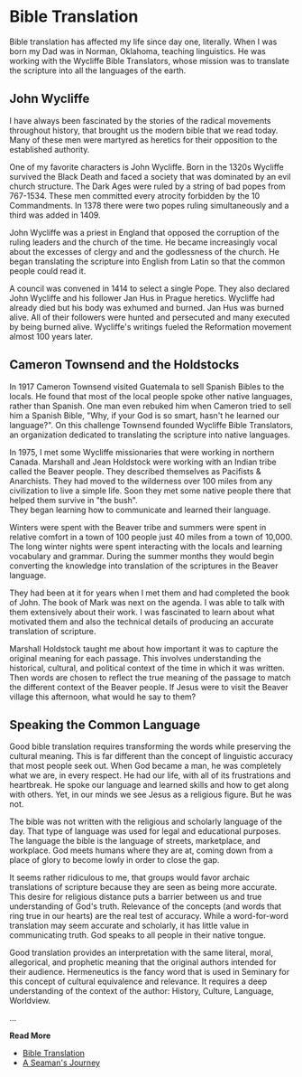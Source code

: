 # Bible Translation

Bible translation has affected my life since day one, literally.  When I was
born my Dad was in Norman, Oklahoma, teaching linguistics.  He was working with
the Wycliffe Bible Translators, whose mission was to translate the scripture into
all the languages of the earth.


## John Wycliffe

I have always been fascinated by the stories of the radical movements throughout
history, that brought us the modern bible that we read today.  Many of these men
were
martyred as heretics for their opposition to the established authority.  

One of my favorite characters is John Wycliffe.  Born in the 1320s Wycliffe
survived the Black Death and faced a society that was dominated by an evil
church structure. The Dark Ages were ruled by a string of bad popes from
767-1534.  These men committed every atrocity forbidden by the 10 Commandments. 
In 1378 there were two popes ruling simultaneously and a third was added in
1409.

John Wycliffe was a priest in England that opposed the corruption of the ruling
leaders and the church of the time.  He became increasingly vocal about the
excesses of clergy and and the godlessness of the church.  He began translating
the scripture into English from Latin so that the common people could read it.

A council was convened in 1414 to select a single Pope.  They also declared John
Wycliffe and his follower Jan Hus in Prague heretics. Wycliffe had already died
but his body was exhumed and burned. Jan Hus was burned alive. All of their
followers were hunted and persecuted and many executed by being burned alive. 
Wycliffe's writings fueled the Reformation movement almost 100 years later.


## Cameron Townsend and the Holdstocks

In 1917 Cameron Townsend visited Guatemala to sell Spanish Bibles to the locals.
He found that most of the local people spoke  other native languages, rather than
Spanish. One
man even rebuked him when Cameron tried to sell him a Spanish Bible, &quot;Why, if
your God is so smart, hasn't he  learned our language?&quot;.  On this challenge
Townsend founded Wycliffe Bible Translators, an organization dedicated to
translating the scripture into native languages.

In 1975, I met some Wycliffe missionaries that were working in northern Canada. 
Marshall and Jean Holdstock were working with an Indian tribe called the Beaver
people.  They described themselves as Pacifists &amp; Anarchists.  They had moved to
the wilderness over 100 miles from any civilization to live a simple life.
Soon they met some native people there that helped them survive in &quot;the bush&quot;.   
They began learning how to
communicate and learned their language. 

Winters were spent with the Beaver tribe and summers were spent in relative
comfort in a town of 100 people just 40 miles from a town of 10,000.  The long
winter nights were spent interacting with the locals and learning vocabulary and
grammar.  During the summer months they would begin converting the knowledge
into translation of the scriptures in the Beaver language.  

They had been at it for years when I met them and had completed the book of
John.  The book of Mark was next on the agenda.  I was able to talk with them
extensively about their work.  I was fascinated to learn about what motivated
them and also the technical details of producing an accurate translation of
scripture.

Marshall Holdstock taught me about how important it was to capture the original
meaning for each passage.  This involves understanding the historical, cultural,
and political context of the time in which it was written.  Then words are
chosen to reflect the true meaning of the passage to match the different context
of the Beaver people.  If Jesus were to visit the Beaver village this afternoon,
what would he say to them?


## Speaking the Common Language

Good bible translation requires transforming the words while preserving the
cultural meaning.
This is far different than the concept of linguistic accuracy that most people
seek out.   When God became a man, he was completely what we are, in every
respect.  He had our life, with all of its frustrations and heartbreak.  He spoke
our language and learned skills and how to get along with others.  Yet, in our
minds we see Jesus as a religious figure. But he was not.

The bible was not written with the religious and scholarly language of the day. 
That type of language was used for legal and educational purposes.  The language
the bible is the language of streets, marketplace, and workplace. God meets
humans where they are at, coming down from a place of glory to become lowly in
order to close the gap.

It seems rather ridiculous to me, that groups would favor archaic translations of
scripture because they are seen as being more accurate.  This desire for
religious distance puts a barrier between us and true understanding of God's
truth.  Relevance of the concepts (and words that ring true in our hearts) are the
real test of accuracy.  While a word-for-word translation may seem accurate and
scholarly, it has little value in communicating truth.  God speaks to all people
in their native tongue.

Good translation provides an interpretation with the same literal, moral,
allegorical, and prophetic meaning that the original authors intended for their
audience. Hermeneutics is the fancy word that is used in Seminary for this
concept of cultural equivalence and relevance. It requires a deep understanding
of the context of the author:  History, Culture, Language, Worldview.


...

**Read More**

* [Bible Translation](https://seamansguide.com//journey/BibleTranslation.md)
* [A Seaman's Journey](https://seamansguide.com/journey)



